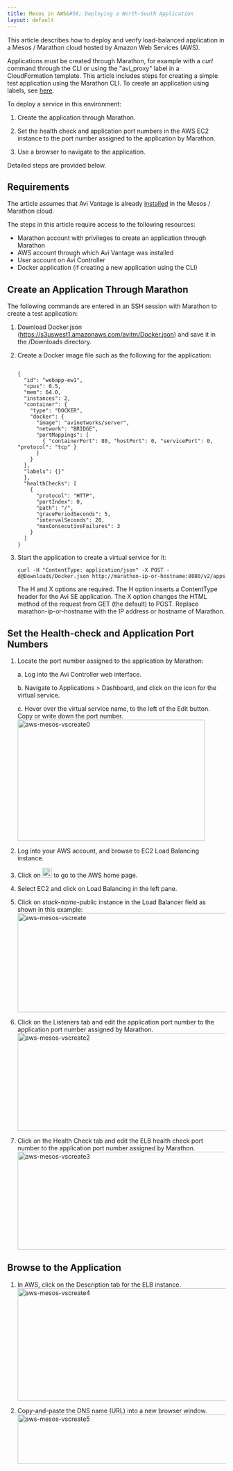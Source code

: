 ```yaml
---
title: Mesos in AWS&#58; Deploying a North-South Application
layout: default
---
```

This article describes how to deploy and verify load-balanced application in a Mesos / Marathon cloud hosted by Amazon Web Services (AWS).

Applications must be created through Marathon, for example with a *curl* command through the CLI or using the "avi_proxy" label in a CloudFormation template. This article includes steps for creating a simple test application using the Marathon CLI. To create an application using labels, see <a href="/docs/16.2.2/creating-applications-in-mesos-with-marathon-labels/">here</a>.

To deploy a service in this environment:
<ol> 
 <li> <p>Create the application through Marathon.</p> </li> 
 <li> <p>Set the health check and application port numbers in the AWS EC2 instance to the port number assigned to the application by Marathon.</p> </li> 
 <li> <p>Use a browser to navigate to the application.</p> </li> 
</ol> 

Detailed steps are provided below.

## Requirements

The article assumes that Avi Vantage is already <a href="/docs/16.2.2/installation-guides/installing-mesos-aws-using-the-vantage-cloudformation-template/">installed</a> in the Mesos / Marathon cloud.

The steps in this article require access to the following resources:

* Marathon account with privileges to create an application through Marathon 
* AWS account through which Avi Vantage was installed 
* User account on Avi Controller 
* Docker application (if creating a new application using the CLI)  

## Create an Application Through Marathon

The following commands are entered in an SSH session with Marathon to create a test application:
<ol> 
 <li> <p>Download Docker.json (<a href="https://s3uswest1.amazonaws.com/avitm/Docker.json">https://s3uswest1.amazonaws.com/avitm/Docker.json</a>) and save it in the /Downloads directory.</p> </li> 
 <li> <p>Create a Docker image file such as the following for the application:</p> <pre crayon="false" class="command-line language-bash" data-user="aviuser" data-host="avihost" data-output="1-100" white-space="pre"><code>
{
  "id": "webapp-ew1",
  "cpus": 0.5,
  "mem": 64.0,
  "instances": 2,
  "container": {
    "type": "DOCKER",
    "docker": {
      "image": "avinetworks/server",
      "network": "BRIDGE",
      "portMappings": [
        { "containerPort": 80, "hostPort": 0, "servicePort": 0, "protocol": "tcp" }
      ]
    }
  },
  "labels": {}"
  },
  "healthChecks": [
    {
      "protocol": "HTTP",
      "portIndex": 0,
      "path": "/",
      "gracePeriodSeconds": 5,
      "intervalSeconds": 20,
      "maxConsecutiveFailures": 3
    }
  ]
}
</code></pre> </li> 
 <li> Start the application to create a virtual service for it: <pre crayon="false" class="command-line language-bash" data-user="aviuser" data-host="avihost"><code>curl -H "Content­Type: application/json" -X POST -d@Downloads/Docker.json http://marathon-ip-or-hostname:8080/v2/apps</code></pre> <p> The H and X options are required. The H option inserts a Content­Type header for the Avi SE application. The X option changes the HTML method of the request from GET (the default) to POST. Replace marathon-ip-or-hostname with the IP address or hostname of Marathon. </p></li> 
</ol> 

## Set the Health-check and Application Port Numbers

<ol> 
 <li> <p>Locate the port number assigned to the application by Marathon:</p> <p>a. Log into the Avi Controller web interface.</p> <p>b. Navigate to Applications &gt; Dashboard, and click on the icon for the virtual service.</p> <p>c. Hover over the virtual service name, to the left of the Edit button. Copy or write down the port number. <a href="img/aws-mesos-vscreate0.jpg"><img src="img/aws-mesos-vscreate0.jpg" alt="aws-mesos-vscreate0" width="432" height="279" class="alignnone size-full wp-image-4613"></a></p> </li> 
 <li> <p>Log into your AWS account, and browse to EC2 Load Balancing instance.</p> </li> 
 <li> <p>Click on <span style="display:inline-block"><img src="img/aws-home-icon.jpg" alt="edit-icon" width="22" height="22" class="alignnone size-full wp-image-3558"></span> to go to the AWS home page.</p> </li> 
 <li> <p>Select EC2 and click on Load Balancing in the left pane.</p> </li> 
 <li> <p>Click on <em>stack-name</em>-public instance in the Load Balancer field as shown in this example: <a href="img/aws-mesos-vscreate.jpg"><img src="img/aws-mesos-vscreate.jpg" alt="aws-mesos-vscreate" width="528" height="228" class="alignnone size-full wp-image-4614"></a></p> </li> 
 <li> <p>Click on the Listeners tab and edit the application port number to the application port number assigned by Marathon. <a href="img/aws-mesos-vscreate2.jpg"><img src="img/aws-mesos-vscreate2.jpg" alt="aws-mesos-vscreate2" width="528" height="225" class="alignnone size-full wp-image-4616"></a></p> </li> 
 <li> <p>Click on the Health Check tab and edit the ELB health check port number to the application port number assigned by Marathon. <a href="img/aws-mesos-vscreate3.jpg"><img src="img/aws-mesos-vscreate3.jpg" alt="aws-mesos-vscreate3" width="528" height="225" class="alignnone size-full wp-image-4615"></a></p> </li> 
</ol> 

## Browse to the Application

<ol> 
 <li> <p>In AWS, click on the Description tab for the ELB instance. <a href="img/aws-mesos-vscreate4.jpg"><img src="img/aws-mesos-vscreate4.jpg" alt="aws-mesos-vscreate4" width="528" height="259" class="alignnone size-full wp-image-4617"></a></p> </li> 
 <li> <p>Copy-and-paste the DNS name (URL) into a new browser window. <a href="img/aws-mesos-vscreate5.jpg"><img src="img/aws-mesos-vscreate5.jpg" alt="aws-mesos-vscreate5" width="528" height="114" class="alignnone size-full wp-image-4618"></a></p> </li> 
</ol> 